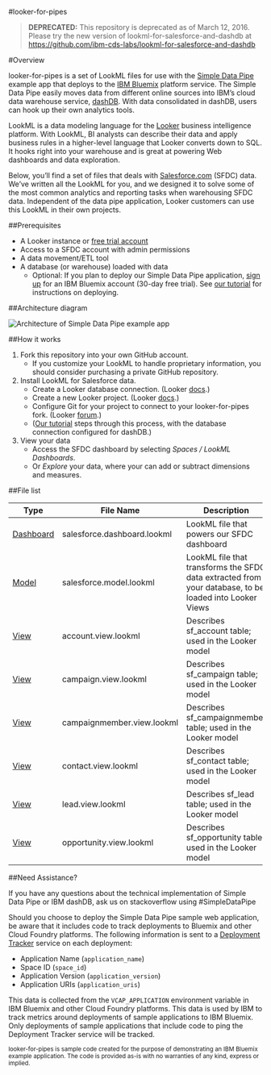 #looker-for-pipes

>**DEPRECATED:** This repository is deprecated as of March 12, 2016. Please try the new version of lookml-for-salesforce-and-dashdb at https://github.com/ibm-cds-labs/lookml-for-salesforce-and-dashdb

#Overview

looker-for-pipes is a set of LookML files for use with the [Simple Data Pipe](https://developer.ibm.com/clouddataservices/simple-data-pipe/) example app that deploys to the [IBM Bluemix](http://bluemix.net) platform service. The Simple Data Pipe easily moves data from different online sources into IBM’s cloud data warehouse service, [dashDB](http://dashdb.com). With data consolidated in dashDB, users can hook up their own analytics tools.

LookML is a data modeling language for the [Looker](http://www.looker.com/) business intelligence platform. With LookML, BI analysts can describe their data and apply business rules in a higher-level language that Looker converts down to SQL. It hooks right into your warehouse and is great at powering Web dashboards and data exploration.

Below, you’ll find a set of files that deals with [Salesforce.com](http://www.salesforce.com/) (SFDC) data. We’ve written all the LookML for you, and we designed it to solve some of the most common analytics and reporting tasks when warehousing SFDC data. Independent of the data pipe application, Looker customers can use this LookML in their own projects.

##Prerequisites

* A Looker instance or [free trial account](http://www.looker.com/free-trial)
* Access to a SFDC account with admin permissions
* A data movement/ETL tool
* A database (or warehouse) loaded with data
	* Optional: If you plan to deploy our Simple Data Pipe application, [sign up](https://console.ng.bluemix.net/registration/) for an IBM Bluemix account (30-day free trial). See [our tutorial](https://developer.ibm.com/clouddataservices/simple-data-pipe/) for instructions on deploying.
 
##Architecture diagram

![Architecture of Simple Data Pipe example app](http://developer.ibm.com/clouddataservices/wp-content/uploads/sites/47/2015/09/pipesDiagram_looker-for-pipes.png)

##How it works

1. Fork this repository into your own GitHub account.
	* If you customize your LookML to handle proprietary information, you should consider purchasing a private GitHub repository.
2. Install LookML for Salesforce data.
	* Create a Looker database connection. (Looker [docs](http://www.looker.com/docs/admin/admin-settings/create-db-connection).)
	* Create a new Looker project. (Looker [docs](http://www.looker.com/docs/admin/admin-settings/manage-projects#configured-projects).)
	* Configure Git for your project to connect to your looker-for-pipes fork. (Looker [forum](https://discourse.looker.com/t/how-to-configure-git-in-looker-3-18/623).)
	* ([Our tutorial](https://developer.ibm.com/clouddataservices/simple-data-pipe/#setup-Looker-dashDB) steps through this process, with the database connection configured for dashDB.)
3. View your data
	* Access the SFDC dashboard by selecting _Spaces / LookML Dashboards_.
	* Or _Explore_ your data, where your can add or subtract dimensions and measures.

##File list

Type | File Name | Description
------- | -------------- | ----------------
[Dashboard](http://www.looker.com/docs/reference/dashboard-reference) | salesforce.dashboard.lookml | LookML file that powers our SFDC dashboard
[Model](http://www.looker.com/docs/reference/model-reference) | salesforce.model.lookml | LookML file that transforms the SFDC data extracted from your database, to be loaded into Looker Views
[View](http://www.looker.com/docs/reference/view-reference) | account.view.lookml | Describes sf_account table; used in the Looker model
[View](http://www.looker.com/docs/reference/view-reference) | campaign.view.lookml | Describes sf_campaign table; used in the Looker model
[View](http://www.looker.com/docs/reference/view-reference) | campaignmember.view.lookml | Describes sf_campaignmember table; used in the Looker model
[View](http://www.looker.com/docs/reference/view-reference) | contact.view.lookml | Describes sf_contact table; used in the Looker model
[View](http://www.looker.com/docs/reference/view-reference) | lead.view.lookml | Describes sf_lead table; used in the Looker model
[View](http://www.looker.com/docs/reference/view-reference) | opportunity.view.lookml | Describes sf_opportunity table; used in the Looker model

##Need Assistance?

If you have any questions about the technical implementation of Simple Data Pipe or IBM dashDB, ask us on stackoverflow using #SimpleDataPipe

Should you choose to deploy the Simple Data Pipe sample web application, be aware that it includes code to track deployments to Bluemix and other Cloud Foundry platforms. The following information is sent to a [Deployment Tracker](https://github.com/cloudant-labs/deployment-tracker) service on each deployment:

* Application Name (`application_name`)
* Space ID (`space_id`)
* Application Version (`application_version`)
* Application URIs (`application_uris`)

This data is collected from the `VCAP_APPLICATION` environment variable in IBM Bluemix and other Cloud Foundry platforms. This data is used by IBM to track metrics around deployments of sample applications to IBM Bluemix. Only deployments of sample applications that include code to ping the Deployment Tracker service will be tracked.

<small></i>looker-for-pipes is sample code created for the purpose of demonstrating an IBM Bluemix example application. The code is provided as-is with no warranties of any kind, express or implied.</small></i>
